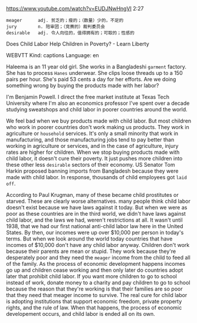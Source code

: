 https://www.youtube.com/watch?v=EUDJNwHngVI
2:27
```
meager      adj. 贫乏的；瘦的；（数量）少的，不足的
jury        n. 陪审团；（竞赛的）裁判委员会      
desirable   adj. 令人向往的，值得拥有的；可取的；性感的   
```

Does Child Labor Help Children in Poverty? - Learn Liberty

WEBVTT Kind: captions Language: en 

Haleema is an 11 year old girl. She works in a Bangladeshi `garment` factory. She has to process `Hanes` underwear. She clips loose threads up to a 150 pairs per hour. She's paid 53 cents a day for her efforts. Are we doing something wrong by buying the products made with her labor? 

I'm Benjamin Powell. I direct the free market institute at Texas Tech University where I'm also an economics professor I've spent over a decade studying sweatshops and child labor in poorer countries around the world. 

We feel bad when we buy products made with child labor. But most children who work in poorer countries don't work making us products. They work in agriculture or `household` services. It's only a small minority that work in manufacturing, and those manufacturing jobs tend to pay better than working in agriculture or services, and in the case of agriculture, injury rates are higher for children. When we stop buying products made with child labor, it doesn't cure their poverty. It just pushes more children into these other less `desirable` sectors of their economy. US Senator Tom Harkin proposed banning imports from Bangladesh because they were made with child labor. In response, thousands of child employees got `laid off`. 

According to Paul Krugman, many of these became child prostitutes or starved. These are clearly worse alternatives. many people think child labor doesn't exist because we have laws against it today. But when we were as poor as these countries are in the third world, we didn't have laws against child labor, and the laws we had, weren't restrictions at all. It wasn't until 1938, that we had our first national anti-child labor law here in the United States. By then, our incomes were up over $10,000 per person in today's terms. But when we look around the world today countries that have incomes of $10,000 don't have any child labor anyway. Children don't work because their parents are mean or stupid. They work because they're desperately poor and they need the `meager` income from the child to feed all of the family. As the process of economic development happens incomes go up and children cease working and then only later do countries adopt later that prohibit child labor. If you want more children to go to school instead of work, donate money to a charity and pay children to go to school because the reason that they're working is that their families are so poor that they need that meager income to survive. The real cure for child labor is adopting institutions that support economic freedom, private property rights, and the rule of law. When that happens, the process of economic developement occurs, and child labor is ended all on its own. 